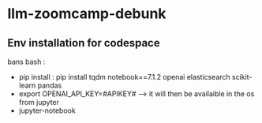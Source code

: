 # llm-zoomcamp-debunk

## Env installation for codespace
bans bash : 
- pip install : pip install tqdm notebook==7.1.2 openai elasticsearch scikit-learn pandas
- export OPENAI_API_KEY=#APIKEY#  --> it will then be availaible in the os from jupyter
- jupyter-notebook